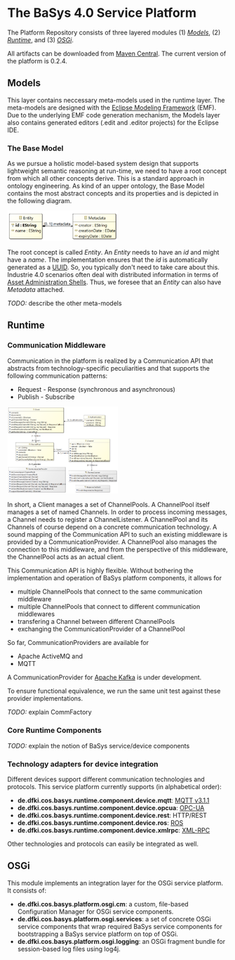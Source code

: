 # The BaSys 4.0 Service Platform

The Platform Repository consists of three layered modules (1) *[Models](#models)*, (2) *[Runtime](#runtime)*, and (3) *[OSGi](#osgi)*. 

All artifacts can be downloaded from [Maven Central](https://mvnrepository.com/artifact/de.dfki.cos.basys.platform). The current version of the platform is 0.2.4.

## Models

This layer contains neccessary meta-models used in the runtime layer. 
The meta-models are designed with the [Eclipse Modeling Framework](https://www.eclipse.org/modeling/emf/) (EMF). 
Due to the underlying EMF code generation mechanism, the Models layer also contains generated editors (.edit and .editor projects) for the Eclipse IDE.


### The Base Model

As we pursue a holistic model-based system design that supports lightweight semantic reasoning at run-time, we need to have a root concept from which all other concepts derive. This is a standard approach in ontology engineering. As kind of an upper ontology, the Base Model contains the most abstract concepts and its properties and is depicted in the following diagram.

 <img src='/docs/model_base.png?raw=true' width='50%' height='50%'>

The root concept is called *Entity*. An *Entity* needs to have an *id* and might have a *name*. The implementation ensures that the *id* is automatically generated as a [UUID](https://en.wikipedia.org/wiki/Universally_unique_identifier). So, you typically don't need to take care about this. Industrie 4.0 scenarios often deal with distributed information in terms of [Asset Administration Shells](https://www.zvei.org/fileadmin/user_upload/Presse_und_Medien/Publikationen/2018/November/Details_of-the_Asset_Administration_Shell/Details_of-the_Asset_Administration_Shell.PDF). Thus, we foresee that an *Entity* can also have *Metadata* attached.

*TODO:* describe the other meta-models

## Runtime

### Communication Middleware

Communication in the platform is realized by a Communication API that abstracts from technology-specific peculiarities and that supports the following communication patterns:
 - Request - Response (synchronous and asynchronous)
 - Publish - Subscribe

 <img src='/docs/communication_api.png?raw=true' width='50%' height='50%'>
 
In short, a Client manages a set of ChannelPools. 
A ChannelPool itself manages a set of named Channels.
In order to process incoming messages, a Channel needs to register a ChannelListener.
A ChannelPool and its Channels of course depend on a concrete communication technology. 
A sound mapping of the Communication API to such an existing middleware is provided by a CommunicationProvider.
A ChannelPool also manages the connection to this middleware, and from the perspective of this middleware, the ChannelPool acts as an actual client.

This Communication API is highly flexible. Without bothering the implementation and operation of BaSys platform components, it allows for
 - multiple ChannelPools that connect to the same communication middleware
 - multiple ChannelPools that connect to different communication middlewares
 - transfering a Channel between different ChannelPools
 - exchanging the CommunicationProvider of a ChannelPool

So far, CommunicationProviders are available for 
 - Apache ActiveMQ and
 - MQTT

A CommunicationProvider for [Apache Kafka](https://kafka.apache.org/) is under development.

To ensure functional equivalence, we run the same unit test against these provider implementations.

*TODO:* explain CommFactory

### Core Runtime Components

*TODO:* explain the notion of BaSys service/device components

### Technology adapters for device integration

Different devices support different communication technologies and protocols. This service platform currently supports (in alphabetical order):

 * **de.dfki.cos.basys.runtime.component.device.mqtt**: [MQTT v3.1.1](http://mqtt.org/)
 * **de.dfki.cos.basys.runtime.component.device.opcua**: [OPC-UA](https://opcfoundation.org/about/opc-technologies/opc-ua/)
 * **de.dfki.cos.basys.runtime.component.device.rest**: HTTP/REST
 * **de.dfki.cos.basys.runtime.component.device.ros**: [ROS](http://www.ros.org/)
 * **de.dfki.cos.basys.runtime.component.device.xmlrpc**: [XML-RPC](http://www.xmlrpc.com/)
 
Other technologies and protocols can easily be integrated as well.

## OSGi

This module implements an integration layer for the OSGi service platform. It consists of:

 * **de.dfki.cos.basys.platform.osgi.cm**: a custom, file-based Configuration Manager for OSGi service components.
 * **de.dfki.cos.basys.platform.osgi.services**: a set of concrete OSGi service components that wrap required BaSys service components for bootstrapping a BaSys service platform on top of OSGi.
 * **de.dfki.cos.basys.platform.osgi.logging**: an OSGi fragment bundle for session-based log files using log4j.
